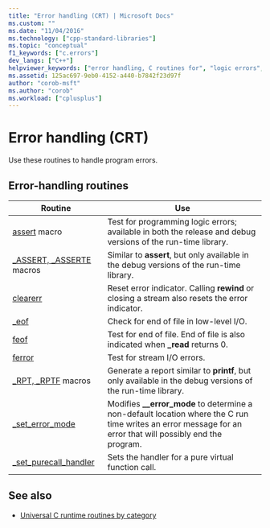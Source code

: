 ```yaml
---
title: "Error handling (CRT) | Microsoft Docs"
ms.custom: ""
ms.date: "11/04/2016"
ms.technology: ["cpp-standard-libraries"]
ms.topic: "conceptual"
f1_keywords: ["c.errors"]
dev_langs: ["C++"]
helpviewer_keywords: ["error handling, C routines for", "logic errors", "error handling, library routines", "testing, for program errors"]
ms.assetid: 125ac697-9eb0-4152-a440-b7842f23d97f
author: "corob-msft"
ms.author: "corob"
ms.workload: ["cplusplus"]
---
```

# Error handling (CRT)

Use these routines to handle program errors.

## Error-handling routines

|Routine|Use|
|-------------|---------|
|[assert](../c-runtime-library/reference/assert-macro-assert-wassert.md) macro|Test for programming logic errors; available in both the release and debug versions of the run-time library.|
|[_ASSERT, _ASSERTE](../c-runtime-library/reference/assert-asserte-assert-expr-macros.md) macros|Similar to **assert**, but only available in the debug versions of the run-time library.|
|[clearerr](../c-runtime-library/reference/clearerr.md)|Reset error indicator. Calling **rewind** or closing a stream also resets the error indicator.|
|[_eof](../c-runtime-library/reference/eof.md)|Check for end of file in low-level I/O.|
|[feof](../c-runtime-library/reference/feof.md)|Test for end of file. End of file is also indicated when **_read** returns 0.|
|[ferror](../c-runtime-library/reference/ferror.md)|Test for stream I/O errors.|
|[_RPT, _RPTF](../c-runtime-library/reference/rpt-rptf-rptw-rptfw-macros.md) macros|Generate a report similar to **printf**, but only available in the debug versions of the run-time library.|
|[_set_error_mode](../c-runtime-library/reference/set-error-mode.md)|Modifies **__error_mode** to determine a non-default location where the C run time writes an error message for an error that will possibly end the program.|
|[_set_purecall_handler](../c-runtime-library/reference/get-purecall-handler-set-purecall-handler.md)|Sets the handler for a pure virtual function call.|

## See also

- [Universal C runtime routines by category](../c-runtime-library/run-time-routines-by-category.md)
